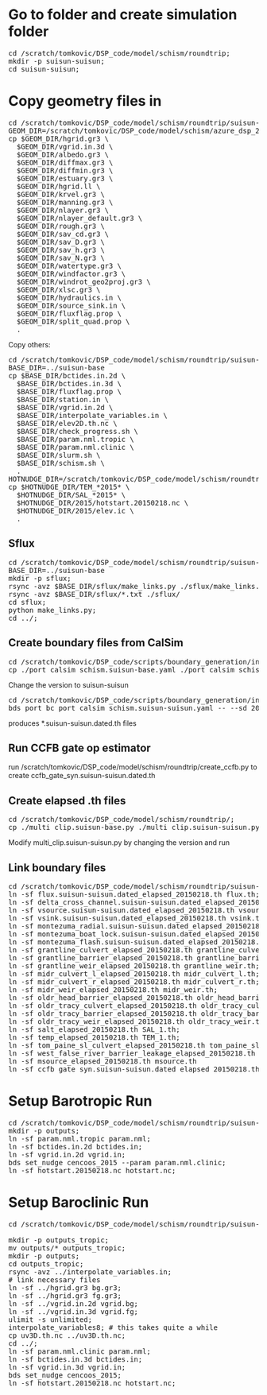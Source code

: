 # Go to folder and create simulation folder
<pre>
cd /scratch/tomkovic/DSP_code/model/schism/roundtrip;
mkdir -p suisun-suisun;
cd suisun-suisun;
</pre>

# Copy geometry files in
<pre>
cd /scratch/tomkovic/DSP_code/model/schism/roundtrip/suisun-suisun;
GEOM_DIR=/scratch/tomkovic/DSP_code/model/schism/azure_dsp_2024_lhc_v3/baseline_inputs
cp $GEOM_DIR/hgrid.gr3 \
  $GEOM_DIR/vgrid.in.3d \
  $GEOM_DIR/albedo.gr3 \
  $GEOM_DIR/diffmax.gr3 \
  $GEOM_DIR/diffmin.gr3 \
  $GEOM_DIR/estuary.gr3 \
  $GEOM_DIR/hgrid.ll \
  $GEOM_DIR/krvel.gr3 \
  $GEOM_DIR/manning.gr3 \
  $GEOM_DIR/nlayer.gr3 \
  $GEOM_DIR/nlayer_default.gr3 \
  $GEOM_DIR/rough.gr3 \
  $GEOM_DIR/sav_cd.gr3 \
  $GEOM_DIR/sav_D.gr3 \
  $GEOM_DIR/sav_h.gr3 \
  $GEOM_DIR/sav_N.gr3 \
  $GEOM_DIR/watertype.gr3 \
  $GEOM_DIR/windfactor.gr3 \
  $GEOM_DIR/windrot_geo2proj.gr3 \
  $GEOM_DIR/xlsc.gr3 \
  $GEOM_DIR/hydraulics.in \
  $GEOM_DIR/source_sink.in \
  $GEOM_DIR/fluxflag.prop \
  $GEOM_DIR/split_quad.prop \
  .
</pre>

Copy others:
<pre>
cd /scratch/tomkovic/DSP_code/model/schism/roundtrip/suisun-suisun;
BASE_DIR=../suisun-base
cp $BASE_DIR/bctides.in.2d \
  $BASE_DIR/bctides.in.3d \
  $BASE_DIR/fluxflag.prop \
  $BASE_DIR/station.in \
  $BASE_DIR/vgrid.in.2d \
  $BASE_DIR/interpolate_variables.in \
  $BASE_DIR/elev2D.th.nc \
  $BASE_DIR/check_progress.sh \
  $BASE_DIR/param.nml.tropic \
  $BASE_DIR/param.nml.clinic \
  $BASE_DIR/slurm.sh \
  $BASE_DIR/schism.sh \
  .
HOTNUDGE_DIR=/scratch/tomkovic/DSP_code/model/schism/roundtrip/hot_nudge
cp $HOTNUDGE_DIR/TEM_*2015* \
  $HOTNUDGE_DIR/SAL_*2015* \
  $HOTNUDGE_DIR/2015/hotstart.20150218.nc \
  $HOTNUDGE_DIR/2015/elev.ic \
  .
</pre>

## Sflux

<pre>
cd /scratch/tomkovic/DSP_code/model/schism/roundtrip/suisun-suisun;
BASE_DIR=../suisun-base
mkdir -p sflux;
rsync -avz $BASE_DIR/sflux/make_links.py ./sflux/make_links.py;
rsync -avz $BASE_DIR/sflux/*.txt ./sflux/
cd sflux;
python make_links.py;
cd ../;
</pre>

## Create boundary files from CalSim
<pre>
cd /scratch/tomkovic/DSP_code/scripts/boundary_generation/input;
cp ./port_calsim_schism.suisun-base.yaml ./port_calsim_schism.suisun-suisun.yaml;
</pre>

Change the version to suisun-suisun

<pre>
cd /scratch/tomkovic/DSP_code/scripts/boundary_generation/input;
bds port_bc port_calsim_schism.suisun-suisun.yaml -- --sd 2015/2/18 --ed 2016/5/15
</pre>

produces *.suisun-suisun.dated.th files

## Run CCFB gate op estimator
run /scratch/tomkovic/DSP_code/model/schism/roundtrip/create_ccfb.py to create ccfb_gate_syn.suisun-suisun.dated.th

## Create elapsed .th files

<pre>
cd /scratch/tomkovic/DSP_code/model/schism/roundtrip/;
cp ./multi_clip.suisun-base.py ./multi_clip.suisun-suisun.py
</pre>

Modify multi_clip.suisun-suisun.py by changing the version and run

## Link boundary files
<pre>
cd /scratch/tomkovic/DSP_code/model/schism/roundtrip/suisun-suisun;
ln -sf flux.suisun-suisun.dated_elapsed_20150218.th flux.th;
ln -sf delta_cross_channel.suisun-suisun.dated_elapsed_20150218.th delta_cross_channel.th;
ln -sf vsource.suisun-suisun.dated_elapsed_20150218.th vsource.th;
ln -sf vsink.suisun-suisun.dated_elapsed_20150218.th vsink.th;
ln -sf montezuma_radial.suisun-suisun.dated_elapsed_20150218.th montezuma_radial.th;
ln -sf montezuma_boat_lock.suisun-suisun.dated_elapsed_20150218.th montezuma_boat_lock.th;
ln -sf montezuma_flash.suisun-suisun.dated_elapsed_20150218.th montezuma_flash.th;
ln -sf grantline_culvert_elapsed_20150218.th grantline_culvert.th;
ln -sf grantline_barrier_elapsed_20150218.th grantline_barrier.th;
ln -sf grantline_weir_elapsed_20150218.th grantline_weir.th;
ln -sf midr_culvert_l_elapsed_20150218.th midr_culvert_l.th;
ln -sf midr_culvert_r_elapsed_20150218.th midr_culvert_r.th;
ln -sf midr_weir_elapsed_20150218.th midr_weir.th;
ln -sf oldr_head_barrier_elapsed_20150218.th oldr_head_barrier.th;
ln -sf oldr_tracy_culvert_elapsed_20150218.th oldr_tracy_culvert.th;
ln -sf oldr_tracy_barrier_elapsed_20150218.th oldr_tracy_barrier.th;
ln -sf oldr_tracy_weir_elapsed_20150218.th oldr_tracy_weir.th;
ln -sf salt_elapsed_20150218.th SAL_1.th;
ln -sf temp_elapsed_20150218.th TEM_1.th;
ln -sf tom_paine_sl_culvert_elapsed_20150218.th tom_paine_sl_culvert.th;
ln -sf west_false_river_barrier_leakage_elapsed_20150218.th west_false_river_barrier_leakage.th;
ln -sf msource_elapsed_20150218.th msource.th
ln -sf ccfb_gate_syn.suisun-suisun.dated_elapsed_20150218.th ccfb_gate.th
</pre>

# Setup Barotropic Run
<pre>
cd /scratch/tomkovic/DSP_code/model/schism/roundtrip/suisun-suisun;
mkdir -p outputs;
ln -sf param.nml.tropic param.nml;
ln -sf bctides.in.2d bctides.in;
ln -sf vgrid.in.2d vgrid.in;
bds set_nudge cencoos_2015 --param param.nml.clinic;
ln -sf hotstart.20150218.nc hotstart.nc;
</pre>


<!-- ### copying to hpc4
rsync -avz tomkovic@10.3.80.51:/scratch/tomkovic/DSP_code/model/schism/roundtrip/suisun-suisun/* /scratch/dms/tomkovic/DSP_code/model/schism/roundtrip/suisun-suisun/  --dry-run -->

# Setup Baroclinic Run
<pre>
cd /scratch/tomkovic/DSP_code/model/schism/roundtrip/suisun-suisun;
<!-- cd /scratch/dms/tomkovic/DSP_code/model/schism/roundtrip/suisun-suisun; -->
mkdir -p outputs_tropic;
mv outputs/* outputs_tropic; 
mkdir -p outputs;
cd outputs_tropic;
rsync -avz ../interpolate_variables.in;
# link necessary files
ln -sf ../hgrid.gr3 bg.gr3;
ln -sf ../hgrid.gr3 fg.gr3;
ln -sf ../vgrid.in.2d vgrid.bg;
ln -sf ../vgrid.in.3d vgrid.fg;
ulimit -s unlimited;
interpolate_variables8; # this takes quite a while
cp uv3D.th.nc ../uv3D.th.nc;
cd ../;
ln -sf param.nml.clinic param.nml;
ln -sf bctides.in.3d bctides.in;
ln -sf vgrid.in.3d vgrid.in;
bds set_nudge cencoos_2015;
ln -sf hotstart.20150218.nc hotstart.nc;
</pre>